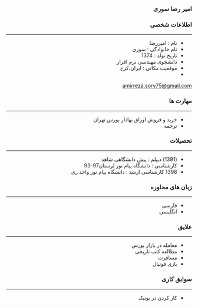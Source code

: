 <style type="text/css">
body{
 direction:rtl;
}
</style>
### امیر رضا سوری 

### اطلاعات شخصی

---
+ نام : امیررضا
+ نام خانوادگی : سوری
+ تاریخ تولد : 1374
+ دانشجوی مهندسی نرم افزار 
+ موقعیت مکانی : ایران،کرج
+  
amirreza.sory75@gmail.com  


### مهارت ها

---
+ خرید و فروش اوراق بهادار بورس تهران
+ ترجمه

### تحصیلات

---
+ (1391) دیپلم : پیش دانشگاهی شاهد
+ کارشناسی : دانشگاه پیام نور لرستان97-93
+ 1398 کارشناسی ارشد : دانشگاه پیام نور واحد ری


### زبان های محاوره

---
+ فارسی
+ انگلیسی

### علایق

---
+ معامله در بازار بورس  
+ مطالعه کتب تاریخی
+ مسافرت
+ بازی فوتبال

### سوابق کاری

---
+ کار کردن در بوتیک




